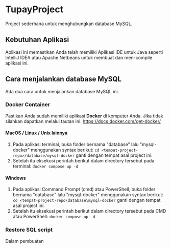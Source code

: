 # TupayProject
Project sederhana untuk menghubungkan database MySQL.
## Kebutuhan Aplikasi
Aplikasi ini memastikan Anda telah memiliki Aplikasi IDE untuk Java seperti IntelliJ IDEA atau Apache Netbeans untuk membuat dan men-compile aplikasi ini.
## Cara menjalankan database MySQL
Ada dua cara untuk menjalankan database MySQL ini.
### Docker Container
Pastikan Anda sudah memiliki aplikasi **Docker** di komputer Anda. Jika tidak silahkan dapatkan melalui tautan ini. https://docs.docker.com/get-docker/

#### MacOS / Linux / Unix lainnya
1. Pada aplikasi terminal, buka folder bernama "database" lalu "mysql-docker" menggunakan syntax berikut:
`cd <tempat-project-repo>/database/mysql-docker` ganti <tempat-project-repo> dengan tempat asal project ini.
2. Setelah itu eksekusi perintah berikut dalam directory tersebut pada terminal:
`docker compose up -d`

#### Windows
1. Pada aplikasi Command Prompt (cmd) atau PowerShell, buka folder bernama "database" lalu "mysql-docker" menggunakan syntax berikut:
`cd <tempat-project-repo\database\mysql-docker` ganti <tempat-project-repo> dengan tempat asal project ini.
2. Setelah itu eksekusi perintah berikut dalam directory tersebut pada CMD atau PowerShell:
`docker compose up -d`

### Restore SQL script
Dalam pembuatan
